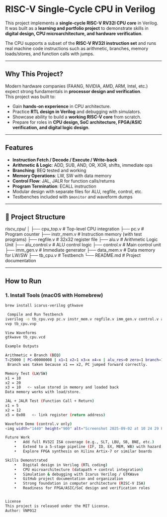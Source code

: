 # RISC-V Single-Cycle CPU in Verilog

This project implements a **single-cycle RISC-V RV32I CPU core** in Verilog.  
It was built as a **learning and portfolio project** to demonstrate skills in **digital design, CPU microarchitecture, and hardware verification**.  

The CPU supports a subset of the **RISC-V RV32I instruction set** and runs real machine code instructions such as arithmetic, branches, memory loads/stores, and function calls with jumps.

---

##  Why This Project?
Modern hardware companies (FAANG, NVIDIA, AMD, ARM, Intel, etc.) expect strong fundamentals in **processor design and verification**.  
This project was built to:
- Gain **hands-on experience** in CPU architecture.
- Practice **RTL design in Verilog** and debugging with simulators.
- Showcase ability to build a **working RISC-V core** from scratch.
- Prepare for roles in **CPU design, SoC architecture, FPGA/ASIC verification, and digital logic design**.

---

##  Features
-  **Instruction Fetch / Decode / Execute / Write-back**
-  **Arithmetic & Logic**: ADD, SUB, AND, OR, XOR, shifts, immediate ops
-  **Branching**: BEQ tested and working
-  **Memory Operations**: LW, SW with data memory
-  **Control Flow**: JAL, JALR for function calls/returns
-  **Program Termination**: ECALL instruction
- Modular design with separate files for ALU, regfile, control, etc.
- Testbenches included with `$monitor` and waveform dumps

---

## 📂 Project Structure
riscv_cpu/
│
├── cpu_top.v        # Top-level CPU integration
├── pc.v             # Program counter
├── instr_mem.v      # Instruction memory (with test programs)
├── regfile.v        # 32x32 register file
├── alu.v            # Arithmetic Logic Unit
├── alu_control.v    # ALU control logic
├── control.v        # Main control unit
├── imm_gen.v        # Immediate generator
├── data_mem.v       # Data memory for LW/SW
├── tb_cpu.v         # Testbench
└── README.md        # Project documentation

---

## How to Run

### 1. Install Tools (macOS with Homebrew)
```bash
brew install icarus-verilog gtkwave

 Compile and Run Testbench
iverilog -o tb_cpu.vvp pc.v instr_mem.v regfile.v imm_gen.v control.v alu_control.v alu.v data_mem.v cpu_top.v tb_cpu.v
vvp tb_cpu.vvp

View Waveforms
gtkwave tb_cpu.vcd

Example Outputs

Arithmetic + Branch (BEQ)
T=25000 | PC=00000008 | x1=1 x2=1 x3=x x4=x | alu_res=0 zero=1 branch=1 imm=8
 Branch was taken because x1 == x2, PC jumped forward correctly.

Memory Test (LW/SW)
x1 = 10
x2 = 20
x3 = 10   <- value stored in memory and loaded back
Data memory works with load/store.

JAL + JALR Test (Function Call + Return)
x1 = 5
x2 = 12
x5 = 0x08   <- link register (return address)

Waveform Demo (control.v only)
<img width="1440" height="900" alt="Screenshot 2025-09-02 at 10 24 29 PM" src="https://github.com/user-attachments/assets/0c1841ad-9f25-471f-8afc-c969590d8073" />

Future Work
	•	Add full RV32I ISA coverage (e.g., SLT, LBU, SB, BNE, etc.)
	•	Extend to a 5-stage pipeline (IF, ID, EX, MEM, WB) with hazard detection
	•	Explore FPGA synthesis on Xilinx Artix-7 or similar boards

Skills Demonstrated
	•	Digital design in Verilog (RTL coding)
	•	CPU microarchitecture (datapath + control integration)
	•	Simulation & debugging with Icarus Verilog / GTKWave
	•	GitHub project documentation and organization
	•	Strong foundation in computer architecture (RISC-V ISA)
	•	Readiness for FPGA/ASIC/SoC design and verification roles


License
This project is released under the MIT License.
Author: VNP012
